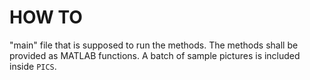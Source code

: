 # HOW TO
"main" file that is supposed to run the methods. The methods shall be provided as MATLAB functions. A batch of sample pictures is included inside `PICS`.

